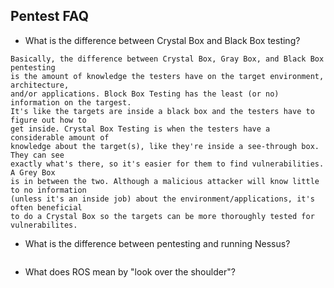 ## Pentest FAQ 

* What is the difference between Crystal Box and Black Box testing?
```
Basically, the difference between Crystal Box, Gray Box, and Black Box pentesting 
is the amount of knowledge the testers have on the target environment, architecture, 
and/or applications. Block Box Testing has the least (or no) information on the targest. 
It's like the targets are inside a black box and the testers have to figure out how to 
get inside. Crystal Box Testing is when the testers have a considerable amount of 
knowledge about the target(s), like they're inside a see-through box. They can see 
exactly what's there, so it's easier for them to find vulnerabilities. A Grey Box 
is in between the two. Although a malicious attacker will know little to no information 
(unless it's an inside job) about the environment/applications, it's often beneficial 
to do a Crystal Box so the targets can be more thoroughly tested for vulnerabilites.
```

* What is the difference between pentesting and running Nessus?
```

```

* What does ROS mean by "look over the shoulder"?
```

```
